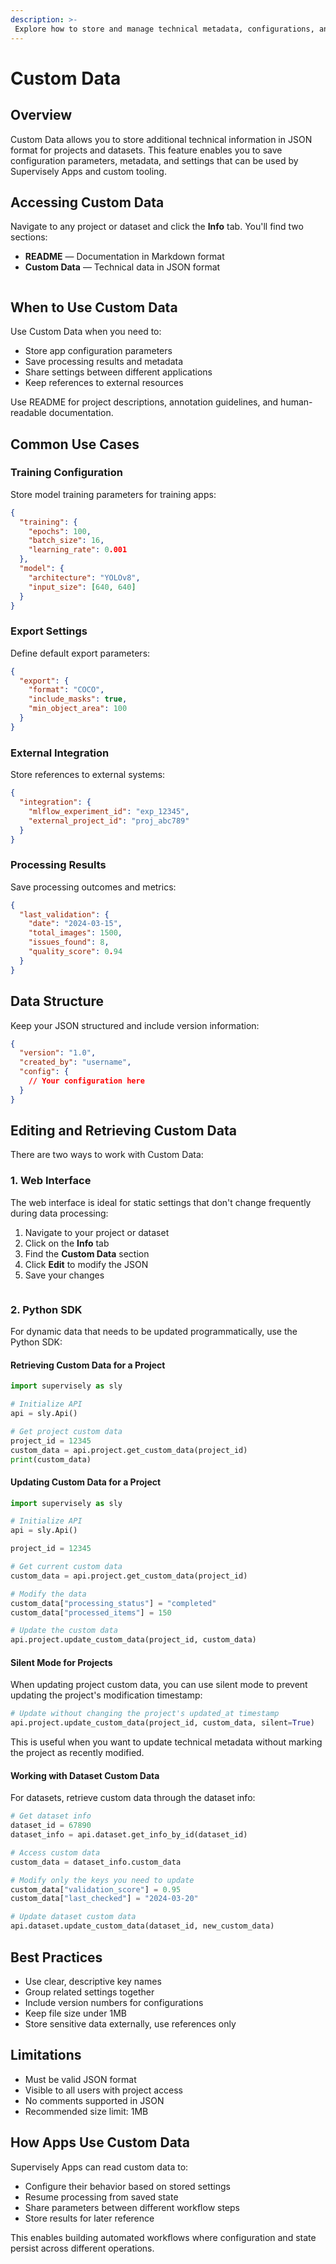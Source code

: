 ```yaml
---
description: >-
 Explore how to store and manage technical metadata, configurations, and integration settings using Custom Data in JSON format.
---
```


# Custom Data

## Overview

Custom Data allows you to store additional technical information in JSON format for projects and datasets. This feature enables you to save configuration parameters, metadata, and settings that can be used by Supervisely Apps and custom tooling.

## Accessing Custom Data

Navigate to any project or dataset and click the **Info** tab. You'll find two sections:

- **README** — Documentation in Markdown format
- **Custom Data** — Technical data in JSON format

<figure><img src="../../../.gitbook/assets/custom-data/custom-data.jpg" alt=""><figcaption></figcaption></figure>

## When to Use Custom Data

Use Custom Data when you need to:
- Store app configuration parameters
- Save processing results and metadata
- Share settings between different applications
- Keep references to external resources

Use README for project descriptions, annotation guidelines, and human-readable documentation.

## Common Use Cases

### Training Configuration
Store model training parameters for training apps:

```json
{
  "training": {
    "epochs": 100,
    "batch_size": 16,
    "learning_rate": 0.001
  },
  "model": {
    "architecture": "YOLOv8",
    "input_size": [640, 640]
  }
}
```

### Export Settings
Define default export parameters:

```json
{
  "export": {
    "format": "COCO",
    "include_masks": true,
    "min_object_area": 100
  }
}
```

### External Integration
Store references to external systems:

```json
{
  "integration": {
    "mlflow_experiment_id": "exp_12345",
    "external_project_id": "proj_abc789"
  }
}
```

### Processing Results
Save processing outcomes and metrics:

```json
{
  "last_validation": {
    "date": "2024-03-15",
    "total_images": 1500,
    "issues_found": 8,
    "quality_score": 0.94
  }
}
```

## Data Structure

Keep your JSON structured and include version information:

```json
{
  "version": "1.0",
  "created_by": "username",
  "config": {
    // Your configuration here
  }
}
```

## Editing and Retrieving Custom Data

There are two ways to work with Custom Data:

### 1. Web Interface

The web interface is ideal for static settings that don't change frequently during data processing:

1. Navigate to your project or dataset
2. Click on the **Info** tab
3. Find the **Custom Data** section
4. Click **Edit** to modify the JSON
5. Save your changes

<figure><img src="../../../.gitbook/assets/custom-data/custom-data-edit.jpg" alt=""><figcaption></figcaption></figure>

### 2. Python SDK

For dynamic data that needs to be updated programmatically, use the Python SDK:

#### Retrieving Custom Data for a Project

```python
import supervisely as sly

# Initialize API
api = sly.Api()

# Get project custom data
project_id = 12345
custom_data = api.project.get_custom_data(project_id)
print(custom_data)
```

#### Updating Custom Data for a Project

```python
import supervisely as sly

# Initialize API
api = sly.Api()

project_id = 12345

# Get current custom data
custom_data = api.project.get_custom_data(project_id)

# Modify the data
custom_data["processing_status"] = "completed"
custom_data["processed_items"] = 150

# Update the custom data
api.project.update_custom_data(project_id, custom_data)
```

#### Silent Mode for Projects

When updating project custom data, you can use silent mode to prevent updating the project's modification timestamp:

```python
# Update without changing the project's updated_at timestamp
api.project.update_custom_data(project_id, custom_data, silent=True)
```

This is useful when you want to update technical metadata without marking the project as recently modified.

#### Working with Dataset Custom Data

For datasets, retrieve custom data through the dataset info:

```python
# Get dataset info
dataset_id = 67890
dataset_info = api.dataset.get_info_by_id(dataset_id)

# Access custom data
custom_data = dataset_info.custom_data

# Modify only the keys you need to update
custom_data["validation_score"] = 0.95
custom_data["last_checked"] = "2024-03-20"

# Update dataset custom data
api.dataset.update_custom_data(dataset_id, new_custom_data)
```

## Best Practices

- Use clear, descriptive key names
- Group related settings together
- Include version numbers for configurations
- Keep file size under 1MB
- Store sensitive data externally, use references only

## Limitations

- Must be valid JSON format
- Visible to all users with project access
- No comments supported in JSON
- Recommended size limit: 1MB

## How Apps Use Custom Data

Supervisely Apps can read custom data to:
- Configure their behavior based on stored settings
- Resume processing from saved state
- Share parameters between different workflow steps
- Store results for later reference

This enables building automated workflows where configuration and state persist across different operations.